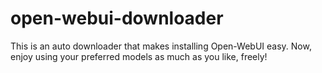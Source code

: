 # open-webui-downloader
This is an auto downloader that makes installing Open-WebUI easy. Now, enjoy using your preferred models as much as you like, freely!
